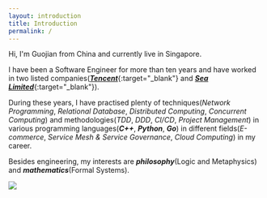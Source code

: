 ```yaml
---
layout: introduction
title: Introduction
permalink: /
---
```


Hi, I'm Guojian from China and currently live in Singapore.

I have been a Software Engineer for more than ten years and have worked in two listed companies([***Tencent***](https://www.tencent.com/){:target="_blank"} and [***Sea Limited***](https://www.sea.com/){:target="_blank"}).

During these years, I have practised plenty of techniques(*Network Programming*, *Relational Database*, *Distributed Computing*, *Concurrent Computing*) and methodologies(*TDD*, *DDD*, *CI/CD*, *Project Management*) in various programming languages(***C++***, ***Python***, ***Go***) in different fields(*E-commerce*, *Service Mesh & Service Governance*, *Cloud Computing*) in my career.

Besides engineering, my interests are ***philosophy***(Logic and Metaphysics) and ***mathematics***(Formal Systems).

<a href="https://www.linkedin.com/in/guojian-fang-888a2898/" target="_blank">
<img src="{{site.baseurl}}assets/img/profile.jpg" />
</a>

